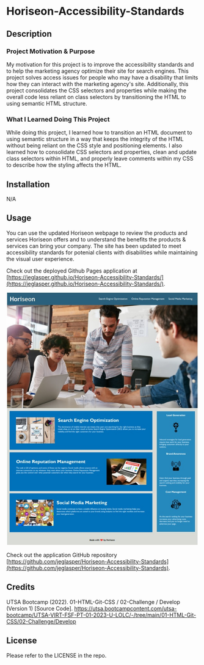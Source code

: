 # Horiseon-Accessibility-Standards

## Description

### Project Motivation & Purpose
My motivation for this project is to improve the accessibility standards and to help the marketing agency optimize their site for search engines. This project solves access issues for people who may have a disability that limits how they can interact with the marketing agency's site. Additionally, this project consolidates the CSS selectors and properties while making the overall code less reliant on class selectors by transitioning the HTML to using semantic HTML structure.

### What I Learned Doing This Project
While doing this project, I learned how to transition an HTML document to using semantic structure in a way that keeps the integrity of the HTML without being reliant on the CSS style and positioning elements. I also learned how to consolidate CSS selectors and properties, clean and update class selectors within HTML, and properly leave comments within my CSS to describe how the styling affects the HTML.

## Installation

N/A

## Usage

You can use the updated Horiseon webpage to review the products and services Horiseon offers and to understand the benefits the products & services can bring your company. The site has been updated to meet accessibility standards for potenial clients with disabilities while maintaining the visual user experience.

Check out the deployed Github Pages application at [https://jeglasper.github.io/Horiseon-Accessibility-Standards/](https://jeglasper.github.io/Horiseon-Accessibility-Standards/).

![Horiseon webpage includes a navigation bar, a header image, and cards with text and images at the bottom of the page with a footer.](./assets/images/Preview-Website-With-Code-Edits.jpg)

Check out the application GitHub repository [https://github.com/jeglasper/Horiseon-Accessibility-Standards](https://github.com/jeglasper/Horiseon-Accessibility-Standards).

## Credits

UTSA Bootcamp (2022). 01-HTML-Git-CSS / 02-Challenge / Develop (Version 1) [Source Code]. https://utsa.bootcampcontent.com/utsa-bootcamp/UTSA-VIRT-FSF-PT-01-2023-U-LOLC/-/tree/main/01-HTML-Git-CSS/02-Challenge/Develop 

## License

Please refer to the LICENSE in the repo.